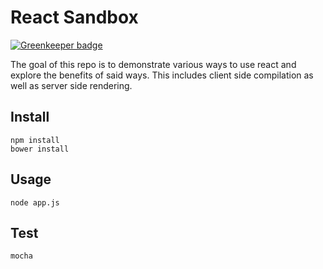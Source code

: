 
# React Sandbox #

[![Greenkeeper badge](https://badges.greenkeeper.io/wookets/react-sandbox.svg)](https://greenkeeper.io/)

The goal of this repo is to demonstrate various ways to use react and explore the benefits of said ways. This includes
client side compilation as well as server side rendering.

## Install ##

```
npm install
bower install
```

## Usage ##

```
node app.js
```

## Test ##

```
mocha
```